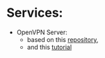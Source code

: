 # Services:

* OpenVPN Server:
    * based on this [repository](https://github.com/kylemanna/docker-openvpn),
    * and this [tutorial](https://medium.com/geekculture/how-to-install-openvpn-using-docker-c54996cd8086)
